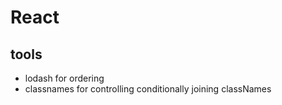 # React


## tools
 - lodash for ordering
 - classnames for controlling conditionally joining classNames
